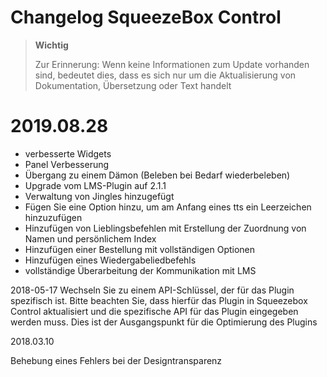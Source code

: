 # Changelog SqueezeBox Control

>**Wichtig**
>
>Zur Erinnerung: Wenn keine Informationen zum Update vorhanden sind, bedeutet dies, dass es sich nur um die Aktualisierung von Dokumentation, Übersetzung oder Text handelt

# 2019.08.28
- verbesserte Widgets
- Panel Verbesserung
- Übergang zu einem Dämon (Beleben bei Bedarf wiederbeleben)
- Upgrade vom LMS-Plugin auf 2.1.1
- Verwaltung von Jingles hinzugefügt
- Fügen Sie eine Option hinzu, um am Anfang eines tts ein Leerzeichen hinzuzufügen
- Hinzufügen von Lieblingsbefehlen mit Erstellung der Zuordnung von Namen und persönlichem Index
- Hinzufügen einer Bestellung mit vollständigen Optionen
- Hinzufügen eines Wiedergabeliedbefehls
- vollständige Überarbeitung der Kommunikation mit LMS


2018-05-17
Wechseln Sie zu einem API-Schlüssel, der für das Plugin spezifisch ist. Bitte beachten Sie, dass hierfür das Plugin in Squeezebox Control aktualisiert und die spezifische API für das Plugin eingegeben werden muss. Dies ist der Ausgangspunkt für die Optimierung des Plugins

2018.03.10

Behebung eines Fehlers bei der Designtransparenz
